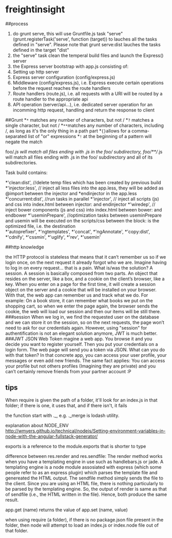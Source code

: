 # freightinsight
##process
1. do grunt serve, this will use Gruntfile.js task "serve" (grunt.registerTask('serve', function (target)) to lauches all the tasks defined in "serve". Please note that grunt serve:dist lauches the tasks defined in the target "dist"
2. the "serve" task clean the temperal build files and launch the Express() server 
3. the Express server bootstrap with app.js consisting of: 
4. Setting up http server 
5. Express server configuration (config/express.js)
6. Middleware (config/express.js), i.e. Express execute certain operations before the request reaches the route handlers
7. Route handlers (route.js), i.e. all requests with a URI will be routed by a route handler to the appropriate api
8. API operation (server/api...), i.e. dedicated server operation for an incomming http request, handling and return the response to client 

##Grunt
*`*` matches any number of characters, but not /
*`?` matches a single character, but not /
*`**`matches any number of characters, including /, as long as it's the only thing in a path part
*`{}`allows for a comma-separated list of "or" expressions
*`!` at the beginning of a pattern will negate the match

 foo/*.js will match all files ending with .js in the foo/ subdirectory, 
 foo/**/*.js will match all files ending with .js in the foo/ subdirectory and all of its subdirectories.

Task build contains:

*'clean:dist', //delete temp files which has been created by previous build
*'injector:less', // inject all less files into the app.less, they will be added as @import between the injector and *endinjector in the app.less 
*'concurrent:dist', //run tasks in parallel
*'injector', // inject all scripts (js) and css into index.html between injector:<type> and endinjector
*'wiredep', // inject bower components (js and css) into index.html between bower:<type> and endbower
*'useminPrepare', //optimization tasks between useminPrepare and usemin will be executed on the scripts/css between the block: <!-- build:<type>(alternate search path) <path> --> <path> is the optimized file, i.e. the destination    
  *'autoprefixer',
  *'ngtemplates',
  *'concat',
  *'ngAnnotate',
  *'copy:dist',
  *'cdnify',
  *'cssmin',
  *'uglify',
  *'rev',
*'usemin'


##http knowledge

the HTTP protocol is stateless that means that it can’t remember us so if we login once, on the next request it already forgot who we are. Imagine having to log in on every request… that is a pain.
What is/was the solution? A session. A session is basically composed from two parts. An object that resides on the server, 
like a box, and a cookie on the client’s browser, like a key. When you enter on a page for the first time, 
it will create a session object on the server and a cookie that will be installed on your browser. 
With that, the web app can remember us and track what we do. For example: On a book store, it can remember what books we put on the shopping cart, 
so when we enter the page again, the browser sends the cookie, the web will load our session and then our items will be still there. 
###session
When we log in, we find the requested user on the database and we can store it on the session, so on the next requests, the page won’t need to ask for our credentials again.
However, using "session" for authentification is not an elegant solution anymore, JWT is much better. 
###JWT JSON Web Token
magine a web app. You browse it and you decide you want to register yourself. Then you put your credentials on a login form. The web page will send you a token via JSON. What can you do with that token? In that concrete app, you can access your user profile, your messages or even add new friends.
The same fact applies: You can access your profile but not others profiles (Imagining they are private) and you can’t certainly remove friends from your partner account :P


## tips
When require is given the path of a folder, it'll look for an index.js in that folder; if there is one, it uses that, and if there isn't, it fails

the function start with ._, e.g. ._merge is lodash utility.

explanation about NODE_ENV http://wmyers.github.io/technical/nodejs/Setting-environment-variables-in-node-with-the-angular-fullstack-generator/

exports is a reference to the module.exports that is shorter to type

difference between res.render and res.sendfile: The render method works when you have a templating engine in use such as handlebars.js or jade. A templating engine is a node module assosiated with express (which some people refer to as an express plugin) which parses the template file and genereated the HTML output. The sendfile method simply sends the file to the client. Since you are using an HTML file, there is nothing particularly to be parsed by the templating engine. So, the output of render is same as that of sendfile (i.e., the HTML written in the file). Hence, both produce the same result.

app.get (name) returns the value of app.set (name, value)

when using require (a folder), if there is no package.json file present in the folder, then node will attempt to load an index.js or index.node file out of that folder.